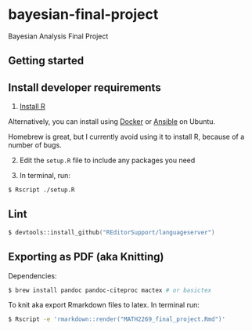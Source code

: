 # bayesian-final-project
Bayesian Analysis Final Project

## Getting started

## Install developer requirements

1. [Install R](https://cran.r-project.org/mirrors.html)

Alternatively, you can install using [Docker](https://hub.docker.com/_/r-base) or [Ansible](https://github.com/Oefenweb/ansible-r) on Ubuntu.
<!-- TODO: add Ansible playbooks and Docker installs for different systems -->

Homebrew is great, but I currently avoid using it to install R, because of a number of bugs.

2. Edit the `setup.R` file to include any packages you need

3. In terminal, run:

```zsh
$ Rscript ./setup.R
```

## Lint

```zsh
$ devtools::install_github("REditorSupport/languageserver")
```

## Exporting as PDF (aka Knitting)

Dependencies:

```zsh
$ brew install pandoc pandoc-citeproc mactex # or basictex
```

To knit aka export Rmarkdown files to latex. In terminal run:

```zsh
$ Rscript -e 'rmarkdown::render("MATH2269_final_project.Rmd")'
```
